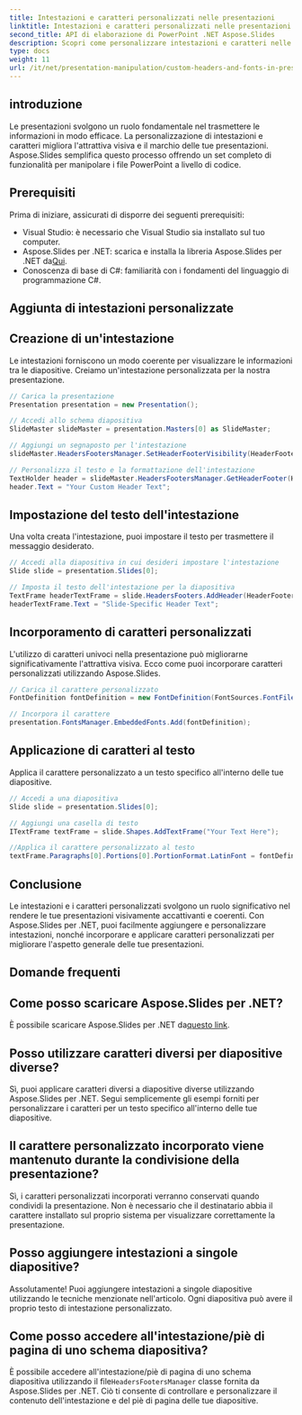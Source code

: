 ```yaml
---
title: Intestazioni e caratteri personalizzati nelle presentazioni
linktitle: Intestazioni e caratteri personalizzati nelle presentazioni
second_title: API di elaborazione di PowerPoint .NET Aspose.Slides
description: Scopri come personalizzare intestazioni e caratteri nelle presentazioni utilizzando Aspose.Slides per .NET. Guida passo passo con esempi di codice. Migliora l'attrattiva visiva e il branding senza sforzo.
type: docs
weight: 11
url: /it/net/presentation-manipulation/custom-headers-and-fonts-in-presentations/
---
```


## introduzione

Le presentazioni svolgono un ruolo fondamentale nel trasmettere le informazioni in modo efficace. La personalizzazione di intestazioni e caratteri migliora l'attrattiva visiva e il marchio delle tue presentazioni. Aspose.Slides semplifica questo processo offrendo un set completo di funzionalità per manipolare i file PowerPoint a livello di codice.

## Prerequisiti

Prima di iniziare, assicurati di disporre dei seguenti prerequisiti:

- Visual Studio: è necessario che Visual Studio sia installato sul tuo computer.
-  Aspose.Slides per .NET: scarica e installa la libreria Aspose.Slides per .NET da[Qui](https://downloads.aspose.com/slides/net).
- Conoscenza di base di C#: familiarità con i fondamenti del linguaggio di programmazione C#.

## Aggiunta di intestazioni personalizzate

## Creazione di un'intestazione

Le intestazioni forniscono un modo coerente per visualizzare le informazioni tra le diapositive. Creiamo un'intestazione personalizzata per la nostra presentazione.

```csharp
// Carica la presentazione
Presentation presentation = new Presentation();

// Accedi allo schema diapositiva
SlideMaster slideMaster = presentation.Masters[0] as SlideMaster;

// Aggiungi un segnaposto per l'intestazione
slideMaster.HeadersFootersManager.SetHeaderFooterVisibility(HeaderFooterType.Header, true);

// Personalizza il testo e la formattazione dell'intestazione
TextHolder header = slideMaster.HeadersFootersManager.GetHeaderFooter(HeaderFooterType.Header);
header.Text = "Your Custom Header Text";
```

## Impostazione del testo dell'intestazione

Una volta creata l'intestazione, puoi impostare il testo per trasmettere il messaggio desiderato.

```csharp
// Accedi alla diapositiva in cui desideri impostare l'intestazione
Slide slide = presentation.Slides[0];

// Imposta il testo dell'intestazione per la diapositiva
TextFrame headerTextFrame = slide.HeadersFooters.AddHeader(HeaderFooterType.Header);
headerTextFrame.Text = "Slide-Specific Header Text";
```

## Incorporamento di caratteri personalizzati

L'utilizzo di caratteri univoci nella presentazione può migliorarne significativamente l'attrattiva visiva. Ecco come puoi incorporare caratteri personalizzati utilizzando Aspose.Slides.

```csharp
// Carica il carattere personalizzato
FontDefinition fontDefinition = new FontDefinition(FontSources.FontFiles("path/to/your/font.ttf"));

// Incorpora il carattere
presentation.FontsManager.EmbeddedFonts.Add(fontDefinition);
```

## Applicazione di caratteri al testo

Applica il carattere personalizzato a un testo specifico all'interno delle tue diapositive.

```csharp
// Accedi a una diapositiva
Slide slide = presentation.Slides[0];

// Aggiungi una casella di testo
ITextFrame textFrame = slide.Shapes.AddTextFrame("Your Text Here");

//Applica il carattere personalizzato al testo
textFrame.Paragraphs[0].Portions[0].PortionFormat.LatinFont = fontDefinition;
```

## Conclusione

Le intestazioni e i caratteri personalizzati svolgono un ruolo significativo nel rendere le tue presentazioni visivamente accattivanti e coerenti. Con Aspose.Slides per .NET, puoi facilmente aggiungere e personalizzare intestazioni, nonché incorporare e applicare caratteri personalizzati per migliorare l'aspetto generale delle tue presentazioni.

## Domande frequenti

## Come posso scaricare Aspose.Slides per .NET?

 È possibile scaricare Aspose.Slides per .NET da[questo link](https://downloads.aspose.com/slides/net).

## Posso utilizzare caratteri diversi per diapositive diverse?

Sì, puoi applicare caratteri diversi a diapositive diverse utilizzando Aspose.Slides per .NET. Segui semplicemente gli esempi forniti per personalizzare i caratteri per un testo specifico all'interno delle tue diapositive.

## Il carattere personalizzato incorporato viene mantenuto durante la condivisione della presentazione?

Sì, i caratteri personalizzati incorporati verranno conservati quando condividi la presentazione. Non è necessario che il destinatario abbia il carattere installato sul proprio sistema per visualizzare correttamente la presentazione.

## Posso aggiungere intestazioni a singole diapositive?

Assolutamente! Puoi aggiungere intestazioni a singole diapositive utilizzando le tecniche menzionate nell'articolo. Ogni diapositiva può avere il proprio testo di intestazione personalizzato.

## Come posso accedere all'intestazione/piè di pagina di uno schema diapositiva?

 È possibile accedere all'intestazione/piè di pagina di uno schema diapositiva utilizzando il file`HeadersFootersManager` classe fornita da Aspose.Slides per .NET. Ciò ti consente di controllare e personalizzare il contenuto dell'intestazione e del piè di pagina delle tue diapositive.